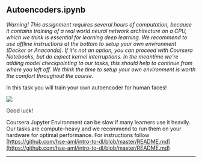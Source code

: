 ## Autoencoders.ipynb

*Warning! This assignment requires several hours of computation, because it
contains training of a real world neural network architecture on a CPU, which we
think is essential for learning deep learning. We recommend to use offline
instructions at the bottom to setup your own environment (Docker or Anaconda).
If it's not an option, you can proceed with Coursera Notebooks, but do expect
kernel interruptions. In the meantime we're adding model checkpointing to our
tasks, this should help to continue from where you left off. We think the time
to setup your own environment is worth the comfort throughout the course.*

In this task you will train your own autoencoder for human faces!

![](https://d3c33hcgiwev3.cloudfront.net/imageAssetProxy.v1/FZ-vhf4eEeetIhICvTHYsg_bd19ada2bf3707aa84b2dd575c2d0c59_Autoencoders-task-promo.jpg?expiry=1594512000000&hmac=jLZpOVGqSxYlWQIy_wI_cBiU8fe43slamC-Ox0gngew)

Good luck!

Coursera Jupyter Environment can be slow if many learners use it heavily. Our
tasks are compute-heavy and we recommend to run them on your hardware for
optimal performance. For instructions follow
[https://github.com/hse-aml/intro-to-dl/blob/master/README.md](https://github.com/hse-aml/intro-to-dl/blob/master/README.md)

*****
